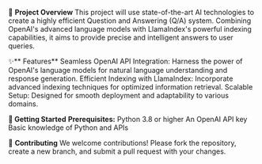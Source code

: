
📌 **Project Overview**
This project will use state-of-the-art AI technologies to create a highly efficient Question and Answering (Q/A) system. Combining OpenAI's advanced language models with LlamaIndex's powerful indexing capabilities, it aims to provide precise and intelligent answers to user queries.

✨** Features**
Seamless OpenAI API Integration: Harness the power of OpenAI's language models for natural language understanding and response generation.
Efficient Indexing with LlamaIndex: Incorporate advanced indexing techniques for optimized information retrieval.
Scalable Setup: Designed for smooth deployment and adaptability to various domains.

**🚀 Getting Started**
**Prerequisites:**
Python 3.8 or higher
An OpenAI API key
Basic knowledge of Python and APIs

🤝 **Contributing**
We welcome contributions! Please fork the repository, create a new branch, and submit a pull request with your changes.